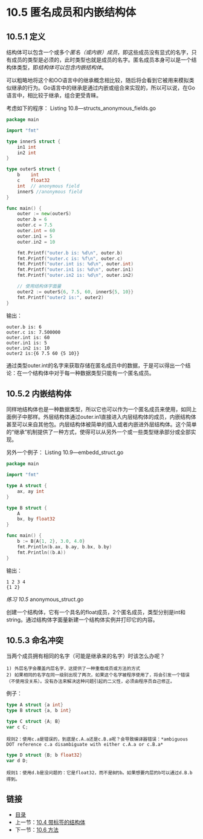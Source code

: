 # 10.5 匿名成员和内嵌结构体

## 10.5.1 定义

结构体可以包含一个或多个*匿名（或内嵌）成员*，即这些成员没有显式的名字，只有成员的类型是必须的，此时类型也就是成员的名字。匿名成员本身可以是一个结构体类型，即*结构体可以包含内嵌结构体*。

可以粗略地将这个和OO语言中的继承概念相比较，随后将会看到它被用来模拟类似继承的行为。Go语言中的继承是通过内嵌或组合来实现的，所以可以说，在Go语言中，相比较于继承，组合更受青睐。

考虑如下的程序：
Listing 10.8—structs_anonymous_fields.go

```go
package main

import "fmt"

type innerS struct {
	in1 int
	in2 int
}

type outerS struct {
	b    int
	c    float32
	int  // anonymous field
	innerS //anonymous field
}

func main() {
	outer := new(outerS)
	outer.b = 6
	outer.c = 7.5
	outer.int = 60
	outer.in1 = 5
	outer.in2 = 10

	fmt.Printf("outer.b is: %d\n", outer.b)
	fmt.Printf("outer.c is: %f\n", outer.c)
	fmt.Printf("outer.int is: %d\n", outer.int)
	fmt.Printf("outer.in1 is: %d\n", outer.in1)
	fmt.Printf("outer.in2 is: %d\n", outer.in2)

	// 使用结构体字面量
	outer2 := outerS{6, 7.5, 60, innerS{5, 10}}
	fmt.Printf("outer2 is:", outer2)
}
```

输出：

    outer.b is: 6
    outer.c is: 7.500000
    outer.int is: 60
    outer.in1 is: 5
    outer.in2 is: 10
    outer2 is:{6 7.5 60 {5 10}}

通过类型outer.int的名字来获取存储在匿名成员中的数据，于是可以得出一个结论：在一个结构体中对于每一种数据类型只能有一个匿名成员。

## 10.5.2 内嵌结构体
同样地结构体也是一种数据类型，所以它也可以作为一个匿名成员来使用，如同上面例子中那样。外层结构体通过outer.in1直接进入内层结构体的成员，内嵌结构体甚至可以来自其他包。内层结构体被简单的插入或者内嵌进外层结构体。这个简单的“继承”机制提供了一种方式，使得可以从另外一个或一些类型继承部分或全部实现。

另外一个例子：
Listing 10.9—embedd_struct.go
```go
package main

import "fmt"

type A struct {
	ax, ay int
}

type B struct {
	A
	bx, by float32
}

func main() {
	b := B{A{1, 2}, 3.0, 4.0}
	fmt.Println(b.ax, b.ay, b.bx, b.by)
	fmt.Println((b.A))
}
```

输出：

    1 2 3 4
    {1 2}

*练习 10.5* anonymous_struct.go

创建一个结构体，它有一个具名的float成员，2个匿名成员，类型分别是int和string。通过结构体字面量新建一个结构体实例并打印它的内容。

## 10.5.3 命名冲突

当两个成员拥有相同的名字（可能是继承来的名字）时该怎么办呢？

    1) 外层名字会覆盖内层名字，这提供了一种重载成员或方法的方式
    2) 如果相同的名字在同一级别出现了两次，如果这个名字被程序使用了，将会引发一个错误（不使用没关系）。没有办法来解决这种问题引起的二义性，必须由程序员自己修正。

例子：

```go
type A struct {a int}
type B struct {a, b int}

type C struct {A; B}
var c C;
```

    规则2：使用c.a是错误的，到底是c.A.a还是c.B.a呢？会导致编译器错误：*ambiguous DOT reference c.a disambiguate with either c.A.a or c.B.a*

```go
type D struct {B; b float32}
var d D;
```

    规则1：使用d.b是没问题的：它是float32，而不是B的b。如果想要内层的b可以通过d.B.b得到。

## 链接
- [目录](directory.md)
- 上一节：[10.4 带标签的结构体](10.4.md)
- 下一节：[10.6 方法](10.6.md)

